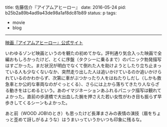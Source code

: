 title: 佐藤信介『アイアムアヒーロー』
date: 2016-05-24
pid: b25b2a89b4ad9a43de98a1af8dc81b89
status: p
tags:
- movie
- blog
---

[映画『アイアムアヒーロー』公式サイト][1]

いわゆるゾンビ映画というのを観たの初めてかな。評判通り気合入った映画で全編おもしろかったけど、とくに序盤（タクシーに乗るまで）のパニック勃発描写はすごかった。まだ状況が明白でなくて倒れた人を助けようとしたり立ち止まっている人も少なくないなか、突然走り出した人は追いかけているのか追いかけられているのかわからず、次第に車がぶつかったり人をはねたりしだし（しかも救急車とか公的な車両なのがぐっとくる）、さらには上から落ちてきたり人ならざる動きをはじめるという。あのイマジネーションあふれるパニック描写は観れてよかった。直前の歩道橋で大出血した腕を押さえた若い女性がわき目も振らず早歩きしてくるシーンもよかった。

あと前（WOOD JOB!のとき）も思ったけど長澤まさみの表情の演技（眉をちょっと歪めて訝しがるような）はうまいっていうかいつも印象に残るな。

[1]:	http://www.iamahero-movie.com/